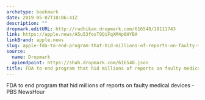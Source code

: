 ```yaml
---
archetype: bookmark
date: 2019-05-07T10:06:41Z
description: ""
dropmark.editURL: http://radhikan.dropmark.com/616548/19111743
link: https://apple.news/A5u53fosTQQiFqXM4p0HYBA
linkBrand: apple.news
slug: apple-fda-to-end-program-that-hid-millions-of-reports-on-faulty-medical-devices
source:
  name: Dropmark
  apiendpoint: https://shah.dropmark.com/616548.json
title: FDA to end program that hid millions of reports on faulty medical devices
---
```

FDA to end program that hid millions of reports on faulty medical devices - PBS NewsHour